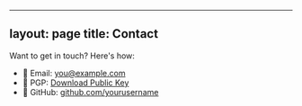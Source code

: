 
---
layout: page
title: Contact
---

Want to get in touch? Here's how:

- 📧 Email: [you@example.com](mailto:you@example.com)
- 🔐 PGP: [Download Public Key](#)
- 🐙 GitHub: [github.com/yourusername](https://github.com/yourusername)
